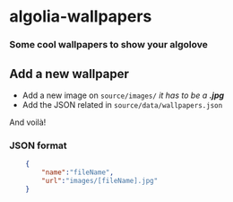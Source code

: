 # algolia-wallpapers
### Some cool wallpapers to show your algolove

## Add a new wallpaper

- Add a new image on `source/images/` *it has to be a __.jpg__*
- Add the JSON related in `source/data/wallpapers.json`

And voilà!

### JSON format
```json
	{
		"name":"fileName",
		"url":"images/[fileName].jpg"
	}
```